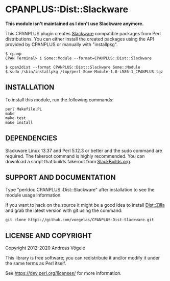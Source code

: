 # CPANPLUS::Dist::Slackware

**This module isn't maintained as I don't use Slackware anymore.**

This CPANPLUS plugin creates [Slackware](http://www.slackware.com/) compatible
packages from Perl distributions.  You can either install the created packages
using the API provided by CPANPLUS or manually with "installpkg".

```
$ cpanp
CPAN Terminal> i Some::Module --format=CPANPLUS::Dist::Slackware

$ cpan2dist --format CPANPLUS::Dist::Slackware Some::Module
$ sudo /sbin/installpkg /tmp/perl-Some-Module-1.0-i586-1_CPANPLUS.tgz
```

## INSTALLATION

To install this module, run the following commands:

```
perl Makefile.PL
make
make test
make install
```

## DEPENDENCIES

Slackware Linux 13.37 and Perl 5.12.3 or better and the sudo command are
required.  The fakeroot command is highly recommended.  You can download a
script that builds fakeroot from [SlackBuilds.org](https://slackbuilds.org/).

## SUPPORT AND DOCUMENTATION

Type "perldoc CPANPLUS::Dist::Slackware" after installation to see the module
usage information.

If you want to hack on the source it might be a good idea to install
[Dist::Zilla](http://dzil.org/) and grab the latest version with git using the
command:

```
git clone https://github.com/voegelas/CPANPLUS-Dist-Slackware.git
```

## LICENSE AND COPYRIGHT

Copyright 2012-2020 Andreas Vögele

This library is free software; you can redistribute it and/or modify it
under the same terms as Perl itself.

See https://dev.perl.org/licenses/ for more information.

